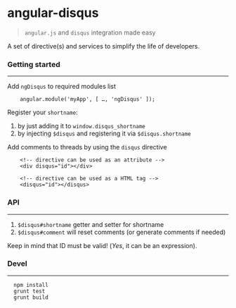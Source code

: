 # angular-disqus
 > ```angular.js``` and ```disqus``` integration made easy
 
A set of directive(s) and services to simplify the life of developers.

### Getting started
---
Add ```ngDisqus``` to required modules list

```
    angular.module('myApp', [ …, 'ngDisqus' ]);
```

Register your ```shortname```:  

  1. by just adding it to ```window.disqus_shortname```  
  2. by injecting ```$disqus``` and registering it via ```$disqus.shortname```
  
Add comments to threads by using the ```disqus``` directive

```
    <!-- directive can be used as an attribute -->
    <div disqus="id"></div>
    
    <!-- directive can be used as a HTML tag -->
    <disqus="id"></disqus>
```

### API
---

1. ```$disqus#shortname``` getter and setter for shortname
2. ```$disqus#comment``` will reset comments (or generate comments if needed)

Keep in mind that ID must be valid! (_Yes_, it can be an expression).

### Devel
---

```
  npm install
  grunt test
  grunt build
```

       